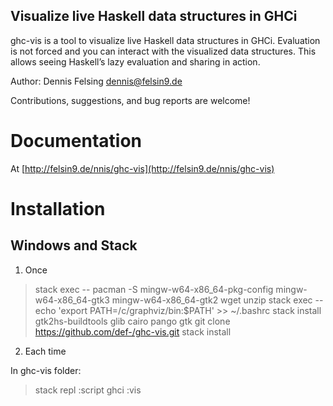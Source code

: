Visualize live Haskell data structures in GHCi
----------------------------------------------

ghc-vis is a tool to visualize live Haskell data structures in GHCi. Evaluation is not forced and you can interact with the visualized data structures. This allows seeing Haskell’s lazy evaluation and sharing in action.

Author: Dennis Felsing <dennis@felsin9.de>

Contributions, suggestions, and bug reports are welcome!

# Documentation

At [http://felsin9.de/nnis/ghc-vis](http://felsin9.de/nnis/ghc-vis)

# Installation

## Windows and Stack

1) Once

> stack exec -- pacman -S mingw-w64-x86_64-pkg-config mingw-w64-x86_64-gtk3 mingw-w64-x86_64-gtk2 wget unzip 
> stack exec -- echo 'export PATH=/c/graphviz/bin:$PATH' >> ~/.bashrc
> stack install gtk2hs-buildtools glib cairo pango gtk
> git clone https://github.com/def-/ghc-vis.git
> stack install

2) Each time

In ghc-vis folder:

> stack repl
> :script ghci
> :vis